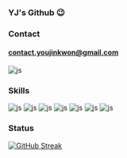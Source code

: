 ### YJ's Github 😉

### Contact
#### contact.youjinkwon@gmail.com
![js](https://img.shields.io/badge/Gmail-D14836?style=for-the-badge&logo=gmail&logoColor=white)


### Skills
![js](https://img.shields.io/badge/Go-00ADD8?style=for-the-badge&logo=go&logoColor=white)
![js](https://img.shields.io/badge/MySQL-00000F?style=for-the-badge&logo=mysql&logoColor=white)
![js](https://img.shields.io/badge/MongoDB-4EA94B?style=for-the-badge&logo=mongodb&logoColor=white)
![js](https://img.shields.io/badge/Amazon_AWS-232F3E?style=for-the-badge&logo=amazon-aws&logoColor=white)
![js](https://img.shields.io/badge/JavaScript-F7DF1E?style=for-the-badge&logo=JavaScript&logoColor=white)
![js](https://img.shields.io/badge/Python-14354C?style=for-the-badge&logo=python&logoColor=white)
![js](https://img.shields.io/badge/Django-092E20?style=for-the-badge&logo=django&logoColor=whit)



### Status

[![GitHub Streak](https://streak-stats.demolab.com?user=csohb&theme=duskfox)](https://git.io/streak-stats)


<!--
**csohb/csohb** is a ✨ _special_ ✨ repository because its `README.md` (this file) appears on your GitHub profile.

Here are some ideas to get you started:

- 🔭 I’m currently working on ...
- 🌱 I’m currently learning ...
- 👯 I’m looking to collaborate on ...
- 🤔 I’m looking for help with ...
- 💬 Ask me about ...
- 📫 How to reach me: ...
- 😄 Pronouns: ...
- ⚡ Fun fact: ...
-->


